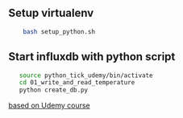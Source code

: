 ## <a name="install"> </a> Setup virtualenv ##
```bash
    bash setup_python.sh 
```

## Start influxdb with python script ##
 ```bash
    source python_tick_udemy/bin/activate
    cd 01_write_and_read_temperature
    python create_db.py
```

[based on Udemy course](#ihttps://www.udemy.com/course/master-timeseries-by-using-the-tick-stack-example-by-example/)
 
